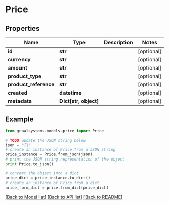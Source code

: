 # Price


## Properties

Name | Type | Description | Notes
------------ | ------------- | ------------- | -------------
**id** | **str** |  | [optional] 
**currency** | **str** |  | [optional] 
**amount** | **str** |  | [optional] 
**product_type** | **str** |  | [optional] 
**product_reference** | **str** |  | [optional] 
**created** | **datetime** |  | [optional] 
**metadata** | **Dict[str, object]** |  | [optional] 

## Example

```python
from graalsystems.models.price import Price

# TODO update the JSON string below
json = "{}"
# create an instance of Price from a JSON string
price_instance = Price.from_json(json)
# print the JSON string representation of the object
print Price.to_json()

# convert the object into a dict
price_dict = price_instance.to_dict()
# create an instance of Price from a dict
price_form_dict = price.from_dict(price_dict)
```
[[Back to Model list]](../README.md#documentation-for-models) [[Back to API list]](../README.md#documentation-for-api-endpoints) [[Back to README]](../README.md)


